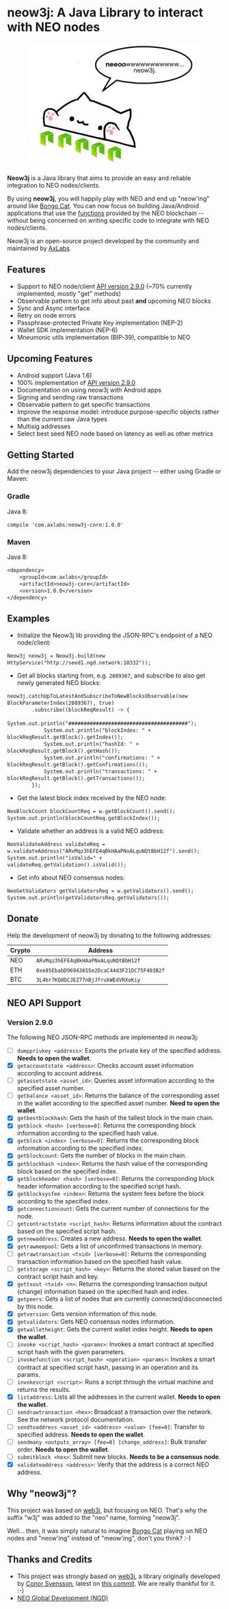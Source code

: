 # neow3j: A Java Library to interact with NEO nodes

<p align="center">
<img src="./images/bongo-cat-neow3j.png" alt="Bongo Cat Neow3j" width="400" height="291" />
</p>

**Neow3j** is a Java library that aims to provide an easy and reliable integration to NEO nodes/clients.

By using **neow3j**, you will happily play with NEO and end up "neow'ing" around like [Bongo Cat](https://knowyourmeme.com/memes/bongo-cat). You can now focus on building Java/Android applications that use the [functions](#NEO-API-Support) provided by the NEO blockchain -- without being concerned on writing specific code to integrate with NEO nodes/clients.

Neow3j is an open-source project developed by the community and maintained by [AxLabs](https://axlabs.com).

## Features

* Support to NEO node/client [API version 2.9.0](http://docs.neo.org/en-us/node/cli/2.9.0/api.html) (~70% currently implemented, mostly "get" methods)
* Observable pattern to get info about past **and** upcoming NEO blocks
* Sync and Async interface
* Retry on node errors
* Passphrase-protected Private Key implementation (NEP-2)
* Wallet SDK implementation (NEP-6)
* Mneumonic utils implementation (BIP-39), compatible to NEO

## Upcoming Features

* Android support (Java 1.6)
* 100% implementation of [API version 2.9.0](http://docs.neo.org/en-us/node/cli/2.9.0/api.html)
* Documentation on using neow3j with Android apps
* Signing and sending raw transactions
* Observable pattern to get specific transactions
* Improve the response model: introduce purpose-specific objects rather than the current raw Java types
* Multisig addresses
* Select best seed NEO node based on latency as well as other metrics

## Getting Started

Add the neow3j dependencies to your Java project -- either using Gradle or Maven:

### Gradle

Java 8:

```
compile 'com.axlabs:neow3j-core:1.0.0'
```

### Maven

Java 8:

```
<dependency>
    <groupId>com.axlabs</groupId>
    <artifactId>neow3j-core</artifactId>
    <version>1.0.0</version>
</dependency>
```

## Examples

* Initialize the Neow3j lib providing the JSON-RPC's endpoint of a NEO node/client:

```
Neow3j neow3j = Neow3j.build(new HttpService("http://seed1.ngd.network:10332"));
```

* Get all blocks starting from, e.g. `2889367`, and subscribe to also get newly generated NEO blocks:

```
neow3j.catchUpToLatestAndSubscribeToNewBlocksObservable(new BlockParameterIndex(2889367), true)
        .subscribe((blockReqResult) -> {
            System.out.println("#######################################");
            System.out.println("blockIndex: " + blockReqResult.getBlock().getIndex());
            System.out.println("hashId: " + blockReqResult.getBlock().getHash());
            System.out.println("confirmations: " + blockReqResult.getBlock().getConfirmations());
            System.out.println("transactions: " + blockReqResult.getBlock().getTransactions());
        });

```

* Get the latest block index received by the NEO node:

```
NeoBlockCount blockCountReq = w.getBlockCount().send();
System.out.println(blockCountReq.getBlockIndex());
```

* Validate whether an address is a valid NEO address:

```
NeoValidateAddress validateReq = w.validateAddress("ARvMqz3hEFE4qBkHAaPNxALquNQtBbH12f").send();
System.out.println("isValid=" + validateReq.getValidation().isValid());
```

* Get info about NEO consensus nodes:

```
NeoGetValidators getValidatorsReq = w.getValidators().send();
System.out.println(getValidatorsReq.getValidators());
```

## Donate

Help the development of neow3j by donating to the following addresses:

| Crypto   | Address                                      |
|----------|----------------------------------------------|
| NEO      | `ARvMqz3hEFE4qBkHAaPNxALquNQtBbH12f`         |
| ETH      | `0xe85EbabD96943655e2DcaC44d3F21DC75F403B2f` |
| BTC      | `3L4br7KQ8DCJEZ77nBjJfrukWEdVRXoKiy`         |

## NEO API Support

### Version 2.9.0

The following NEO JSON-RPC methods are implemented in neow3j:

- [ ] `dumpprivkey <address>`: Exports the private key of the specified address. **Needs to open the wallet**.
- [x] `getaccountstate <address>`: Checks account asset information according to account address.
- [ ] `getassetstate <asset_id>`: Queries asset information according to the specified asset number.
- [ ] `getbalance <asset_id>`: Returns the balance of the corresponding asset in the wallet according to the specified asset number. **Need to open the wallet**.
- [x] `getbestblockhash`: Gets the hash of the tallest block in the main chain.
- [x] `getblock <hash> [verbose=0]`: Returns the corresponding block information according to the specified hash value.
- [x] `getblock	<index> [verbose=0]`: Returns the corresponding block information according to the specified index.
- [x] `getblockcount`: Gets the number of blocks in the main chain.
- [x] `getblockhash <index>`: Returns the hash value of the corresponding block based on the specified index.
- [x] `getblockheader <hash> [verbose=0]`: Returns the corresponding block header information according to the specified script hash.
- [x] `getblocksysfee <index>`: Returns the system fees before the block according to the specified index.
- [x] `getconnectioncount`: Gets the current number of connections for the node.
- [ ] `getcontractstate <script_hash>`: Returns information about the contract based on the specified script hash.	
- [x] `getnewaddress`: Creates a new address. **Needs to open the wallet**.
- [x] `getrawmempool`: Gets a list of unconfirmed transactions in memory.
- [ ] `getrawtransaction <txid> [verbose=0]`: Returns the corresponding transaction information based on the specified hash value.
- [ ] `getstorage <script_hash> <key>`: Returns the stored value based on the contract script hash and key.
- [x] `gettxout <txid> <n>`: Returns the corresponding transaction output (change) information based on the specified hash and index.
- [x] `getpeers`: Gets a list of nodes that are currently connected/disconnected by this node.
- [x] `getversion`: Gets version information of this node.
- [x] `getvalidators`: Gets NEO consensus nodes information.
- [x] `getwalletheight`: Gets the current wallet index height. **Needs to open the wallet**.
- [ ] `invoke <script_hash> <params>`: Invokes a smart contract at specified script hash with the given parameters.
- [ ] `invokefunction <script_hash> <operation> <params>`: Invokes a smart contract at specified script hash, passing in an operation and its params.
- [ ] `invokescript <script>`: Runs a script through the virtual machine and returns the results.
- [x] `listaddress`: Lists all the addresses in the current wallet.	**Needs to open the wallet**.
- [ ] `sendrawtransaction <hex>`: Broadcast a transaction over the network. See the network protocol documentation.
- [ ] `sendtoaddress <asset_id> <address> <value> [fee=0]`: Transfer to specified address. **Needs to open the wallet**.
- [ ] `sendmany <outputs_array> [fee=0] [change_address]`: Bulk transfer order. **Needs to open the wallet**.
- [ ] `submitblock <hex>`: Submit new blocks. **Needs to be a consensus node**.
- [x] `validateaddress <address>`: Verify that the address is a correct NEO address.

## Why "neow3j"?

This project was based on [web3j](https://web3j.io), but focusing on NEO. That's why the suffix "w3j" was added to the "neo" name, forming "neow3j".

Well... then, it was simply natural to imagine [Bongo Cat](https://knowyourmeme.com/memes/bongo-cat) playing on NEO nodes and "neow'ing" instead of "meow'ing", don't you think? :-)

## Thanks and Credits

* This project was strongly based on [web3j](https://web3j.io),
a library originally developed by [Conor Svensson](http://conorsvensson.com), latest on [this commit](https://github.com/web3j/web3j/commit/2a259ece9736c0338fbb66b1be4c04aba0855254).
We are really thankful for it. :-)
* [NEO Global Development (NGD)](https://neo.org/team)

